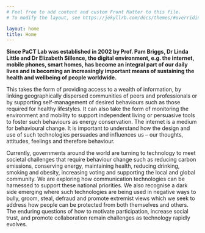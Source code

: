 ```yaml
---
# Feel free to add content and custom Front Matter to this file.
# To modify the layout, see https://jekyllrb.com/docs/themes/#overriding-theme-defaults

layout: home
title: Home
---
```

**Since PaCT Lab was established in 2002 by Prof. Pam Briggs, Dr Linda Little and Dr Elizabeth Sillence, the digital environment, e.g. the internet, mobile phones, smart homes, has become an integral part of our daily lives and is becoming an increasingly important means of sustaining the health and wellbeing of people worldwide.**

This takes the form of providing access to a wealth of information, by linking geographically
dispersed communities of peers and professionals or by supporting self-management of desired
behaviours such as those required for healthy lifestyles. It can also take the form of monitoring the
environment and mobility to support independent living or persuasive tools to foster such behaviours
as energy conservation. The internet is a medium for behavioural change. It is important to understand
how the design and use of such technologies persuades and influences us &#8211; our thoughts,
attitudes, feelings and therefore behaviour.

Currently, governments around the world are turning to technology to meet societal challenges that
require behaviour change such as reducing carbon emissions, conserving energy, maintaining health,
reducing drinking, smoking and obesity, increasing voting and supporting the local and global
community. We are exploring how communication technologies can be harnessed to support these national
priorities. We also recognise a dark side emerging where such technologies are being used in negative
ways to bully, groom, steal, defraud and promote extremist views which we seek to address how people
can be protected from both themselves and others. The enduring questions of how to motivate
participation, increase social trust, and promote collaboration remain challenges as technology
rapidly evolves.